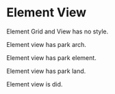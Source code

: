 # Element View

Element Grid and View has no style.

Element view has park arch. 

Element view has park element. 

Element view has park land. 

Element view is did. 